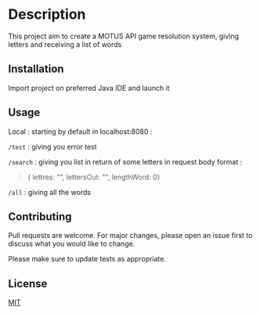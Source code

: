 # Description

This project aim to create a MOTUS API game resolution system, giving letters and receiving a list of words

## Installation

Import project on preferred Java IDE and launch it

## Usage
Local : starting by default in localhost:8080 :

`/test` : giving you error test

`/search` : giving you list in return of some letters in request body format :
> { lettres: "", lettersOut: "", lengthWord: 0}

`/all` : giving all the words 

## Contributing
Pull requests are welcome. For major changes, please open an issue first to discuss what you would like to change.

Please make sure to update tests as appropriate.

## License
[MIT](https://choosealicense.com/licenses/mit/)
